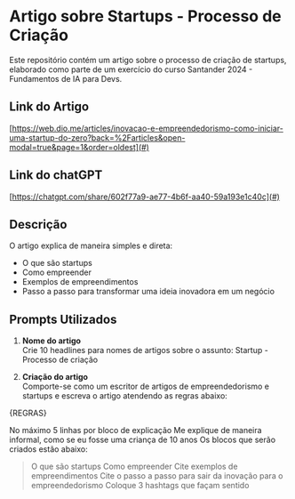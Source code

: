 # Artigo sobre Startups - Processo de Criação

Este repositório contém um artigo sobre o processo de criação de startups, elaborado como parte de um exercício do curso Santander 2024 - Fundamentos de IA para Devs.

## Link do Artigo

[https://web.dio.me/articles/inovacao-e-empreendedorismo-como-iniciar-uma-startup-do-zero?back=%2Farticles&open-modal=true&page=1&order=oldest](#)

## Link do chatGPT

[https://chatgpt.com/share/602f77a9-ae77-4b6f-aa40-59a193e1c40c](#)

## Descrição

O artigo explica de maneira simples e direta:
- O que são startups
- Como empreender
- Exemplos de empreendimentos
- Passo a passo para transformar uma ideia inovadora em um negócio

## Prompts Utilizados

1. **Nome do artigo**  
Crie 10 headlines para nomes de artigos sobre o assunto: Startup - Processo de criação

2. **Criação do artigo**  
Comporte-se como um escritor de artigos de empreendedorismo e startups e escreva o artigo atendendo as regras abaixo:

{REGRAS}

No máximo 5 linhas por bloco de explicação
Me explique de maneira informal, como se eu fosse uma criança de 10 anos
Os blocos que serão criados estão abaixo:
>O que são startups
> Como empreender
> Cite exemplos de empreendimentos
>Cite o passo a passo para sair da inovação para o empreendedorismo
> Coloque 3 hashtags que façam sentido
